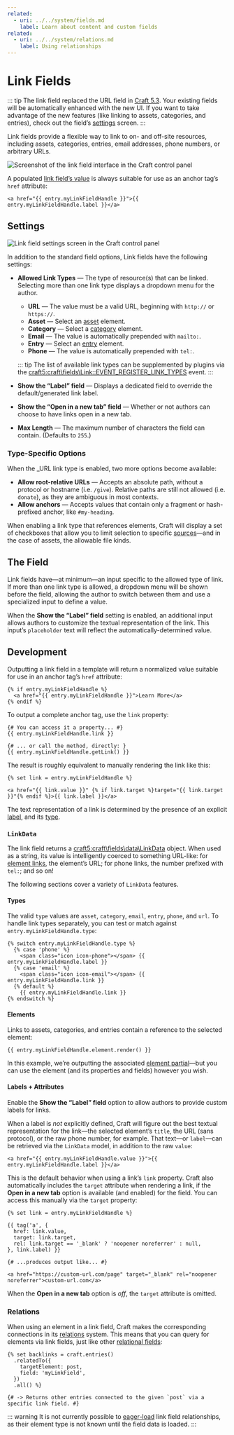 ```yaml
---
related:
  - uri: ../../system/fields.md
    label: Learn about content and custom fields
related:
  - uri: ../../system/relations.md
    label: Using relationships
---
```


# Link Fields <Badge text="New!" />

::: tip
The link field replaced the URL field in [Craft 5.3](github:craftcms/cms/releases/5.3.0). Your existing fields will be automatically enhanced with the new UI. If you want to take advantage of the new features (like linking to assets, categories, and entries), check out the field’s [settings](#settings) screen.
:::

Link fields provide a flexible way to link to on- and off-site resources, including assets, categories, entries, email addresses, phone numbers, or arbitrary URLs.

<!-- more -->

![Screenshot of the link field interface in the Craft control panel](../../images/fields-link-ui.png)

A populated [link field’s value](#development) is always suitable for use as an anchor tag’s `href` attribute:

```twig
<a href="{{ entry.myLinkFieldHandle }}">{{ entry.myLinkFieldHandle.label }}</a>
```

## Settings

<BrowserShot
  url="https://my-craft-project.ddev.site/admin/settings/fields/new"
  :link="false"
  :max-height="500"
  caption="Adding a new link field via the control panel.">
<img src="../../images/fields-link-settings.png" alt="Link field settings screen in the Craft control panel">
</BrowserShot>

In addition to the standard field options, Link fields have the following settings:

- **Allowed Link Types** — The type of resource(s) that can be linked. Selecting more than one link type displays a dropdown menu for the author.

  - **URL** — The value must be a valid URL, beginning with `http://` or `https://`.
  - **Asset** — Select an [asset](../element-types/assets.md) element.
  - **Category** — Select a [category](../element-types/categories.md) element.
  - **Email** — The value is automatically prepended with `mailto:`.
  - **Entry** — Select an [entry](../element-types/entries.md) element.
  - **Phone** — The value is automatically prepended with `tel:`.

  ::: tip
  The list of available link types can be supplemented by plugins via the <craft5:craft\fields\Link::EVENT_REGISTER_LINK_TYPES> event.
  :::

- **Show the “Label” field** — Displays a dedicated field to override the default/generated link label.
- **Show the “Open in a new tab” field** — Whether or not authors can choose to have links open in a new tab.
- **Max Length** — The maximum number of characters the field can contain. (Defaults to `255`.)

### Type-Specific Options

When the _URL link type is enabled, two more options become available:

- **Allow root-relative URLs** — Accepts an absolute path, without a protocol or hostname (i.e. `/give`). Relative paths are still not allowed (i.e. `donate`), as they are ambiguous in most contexts.
- **Allow anchors** — Accepts values that contain only a fragment or hash-prefixed anchor, like `#my-heading`.

When enabling a link type that references elements, Craft will display a set of checkboxes that allow you to limit selection to specific [sources](../../system/elements.md#sources)—and in the case of assets, the allowable file kinds.

## The Field

Link fields have—at minimum—an input specific to the allowed type of link. If more than one link type is allowed, a dropdown menu will be shown before the field, allowing the author to switch between them and use a specialized input to define a value.

When the **Show the “Label” field** setting is enabled, an additional input allows authors to customize the textual representation of the link. This input’s `placeholder` text will reflect the automatically-determined value.

## Development

Outputting a link field in a template will return a normalized value suitable for use in an anchor tag’s `href` attribute:

```twig
{% if entry.myLinkFieldHandle %}
  <a href="{{ entry.myLinkFieldHandle }}">Learn More</a>
{% endif %}
```

To output a complete anchor tag, use the `link` property:

```twig
{# You can access it a property... #}
{{ entry.myLinkFieldHandle.link }}

{# ... or call the method, directly: }
{{ entry.myLinkFieldHandle.getLink() }}
```

The result is roughly equivalent to manually rendering the link like this:

```twig
{% set link = entry.myLinkFieldHandle %}

<a href="{{ link.value }}" {% if link.target %}target="{{ link.target }}"{% endif %}>{{ link.label }}</a>
```

The text representation of a link is determined by the presence of an explicit [label](#labels-attributes), and its [type](#types).

### `LinkData`

The link field returns a <craft5:craft\fields\data\LinkData> object. When used as a string, its value is intelligently coerced to something URL-like: for [element links](#elements), the element’s URL; for phone links, the number prefixed with `tel:`; and so on!

The following sections cover a variety of `LinkData` features.

#### Types

The valid `type` values are `asset`, `category`, `email`, `entry`, `phone`, and `url`. To handle link types separately, you can test or match against `entry.myLinkFieldHandle.type`:

```twig
{% switch entry.myLinkFieldHandle.type %}
  {% case 'phone' %}
    <span class="icon icon-phone"></span> {{ entry.myLinkFieldHandle.label }}
  {% case 'email' %}
    <span class="icon icon-email"></span> {{ entry.myLinkFieldHandle.link }}
  {% default %}
    {{ entry.myLinkFieldHandle.link }}
{% endswitch %}
```

#### Elements

Links to assets, categories, and entries contain a reference to the selected element:

```twig
{{ entry.myLinkFieldHandle.element.render() }}
```

In this example, we’re outputting the associated [element partial](../../system/elements.md#element-partials)—but you can use the element (and its properties and fields) however you wish.

#### Labels + Attributes <Since ver="5.5.0" feature="Link labels and targets" />

Enable the **Show the “Label” field** option to allow authors to provide custom labels for links.

When a label is _not_ explicitly defined, Craft will figure out the best textual representation for the link—the selected element’s `title`, the URL (sans protocol), or the raw phone number, for example. That text—or `label`—can be retrieved via the `LinkData` model, in addition to the raw `value`:

```twig
<a href="{{ entry.myLinkFieldHandle.value }}">{{ entry.myLinkFieldHandle.label }}</a>
```

This is the default behavior when using a link’s `link` property. Craft also automatically includes the `target` attribute when rendering a link, if the **Open in a new tab** option is available (and enabled) for the field. You can access this manually via the `target` property:

```twig
{% set link = entry.myLinkFieldHandle %}

{{ tag('a', {
  href: link.value,
  target: link.target,
  rel: link.target == '_blank' ? 'noopener noreferrer' : null,
}, link.label) }}

{# ...produces output like... #}

<a href="https://custom-url.com/page" target="_blank" rel="noopener noreferrer">custom-url.com</a>
```

When the **Open in a new tab** option is _off_, the `target` attribute is omitted.

### Relations

When using an element in a link field, Craft makes the corresponding connections in its [relations](../../system/relations.md) system. This means that you can query for elements via link fields, just like other [relational fields](../../system/relations.md#custom-fields):

```twig
{% set backlinks = craft.entries()
  .relatedTo({
    targetElement: post,
    field: 'myLinkField',
  })
  .all() %}

{# -> Returns other entries connected to the given `post` via a specific link field. #}
```

::: warning
It is not currently possible to [eager-load](../../development/eager-loading.md) link field relationships, as their element type is not known until the field data is loaded.
:::
